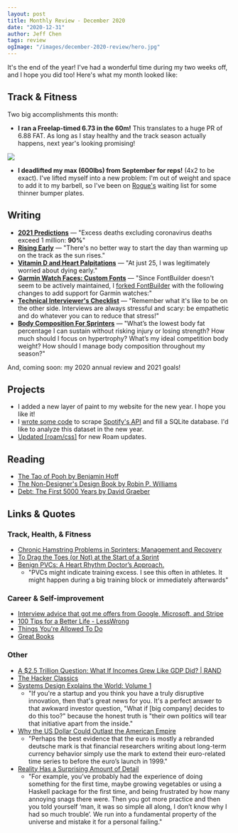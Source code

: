 ```yaml
---
layout: post
title: Monthly Review - December 2020
date: "2020-12-31"
author: Jeff Chen
tags: review
ogImage: "/images/december-2020-review/hero.jpg"
---
```


It's the end of the year! I've had a wonderful time during my two weeks off, and I hope you did too! Here's what my month looked like:

<!-- excerpt -->

## Track & Fitness

Two big accomplishments this month:

- **I ran a Freelap-timed 6.73 in the 60m!** This translates to a huge PR of 6.88 FAT. As long as I stay healthy and the track season actually happens, next year's looking promising!

![](/images/december-2020-review/hero.jpg)

- **I deadlifted my max (600lbs) from September for reps!** (4x2 to be exact). I've lifted myself into a new problem: I'm out of weight and space to add it to my barbell, so I've been on [Rogue's](https://www.roguefitness.com/) waiting list for some thinner bumper plates.

## Writing

- **[2021 Predictions](https://jeffchen.dev/posts/2021-Predictions/)** — "Excess deaths excluding coronavirus deaths exceed 1 million: **90%**"
- **[Rising Early](https://jeffchen.dev/posts/Rising-Early/)** — "There's no better way to start the day than warming up on the track as the sun rises."
- **[Vitamin D and Heart Palpitations](https://jeffchen.dev/posts/Vitamin-D-And-Heart-Palpitations/)** — "At just 25, I was legitimately worried about dying early."
- **[Garmin Watch Faces: Custom Fonts](https://jeffchen.dev/posts/Garmin-Watch-Faces-Custom-Fonts-On-MacOS/)** — "Since FontBuilder doesn't seem to be actively maintained, I [forked FontBuilder](https://github.com/jchen1/fontbuilder) with the following changes to add support for Garmin watches:"
- **[Technical Interviewer's Checklist](https://jeffchen.dev/posts/Technical-Interview-Checklist/)** — "Remember what it's like to be on the other side. Interviews are always stressful and scary: be empathetic and do whatever you can to reduce that stress!"
- **[Body Composition For Sprinters](https://jeffchen.dev/posts/Body-Composition-For-Sprinters/)** — "What’s the lowest body fat percentage I can sustain without risking injury or losing strength? How much should I focus on hypertrophy? What’s my ideal competition body weight? How should I manage body composition throughout my season?"

And, coming soon: my 2020 annual review and 2021 goals!

## Projects

- I added a new layer of paint to my website for the new year. I hope you like it!
- I [wrote some code](https://github.com/jchen1/spotify) to scrape [Spotify's API](https://developer.spotify.com/documentation/web-api/) and fill a SQLite database. I'd like to analyze this dataset in the new year.
- [Updated [roam/css]](https://github.com/jchen1/roam-util/commit/f23d6e6750e08275a8628c75f74567dfb4e13729) for new Roam updates.

## Reading

- [The Tao of Pooh by Benjamin Hoff](https://www.goodreads.com/book/show/48757.The_Tao_of_Pooh)
- [The Non-Designer's Design Book by Robin P. Williams](https://www.goodreads.com/book/show/41597.The_Non_Designer_s_Design_Book)
- [Debt: The First 5000 Years by David Graeber](https://www.goodreads.com/book/show/6617037-debt)

## Links & Quotes

### Track, Health, & Fitness

- [Chronic Hamstring Problems in Sprinters: Management and Recovery](https://simplifaster.com/articles/chronic-hamstring-problems-sprinters-management-recovery/)
- [To Drag the Toes (or Not) at the Start of a Sprint](https://simplifaster.com/articles/toe-drag-starting-sprint/)
- [Benign PVCs: A Heart Rhythm Doctor’s Approach.](https://www.drjohnm.org/2013/06/benign-pvcs-a-heart-rhythm-doctors-approach/)
  - "PVCs might indicate training excess. I see this often in athletes. It might happen during a big training block or immediately afterwards"

### Career & Self-improvement

- [Interview advice that got me offers from Google, Microsoft, and Stripe](https://www.zainrizvi.io/blog/the-interviewing-advice-no-one-shares/)
- [100 Tips for a Better Life - LessWrong](https://www.lesswrong.com/posts/7hFeMWC6Y5eaSixbD/100-tips-for-a-better-life)
- [Things You're Allowed To Do](https://milan.cvitkovic.net/writing/things_youre_allowed_to_do/)
- [Great Books](https://tommycollison.com/greatbooks)

### Other

- [A $2.5 Trillion Question: What If Incomes Grew Like GDP Did? | RAND](https://www.rand.org/blog/2020/10/a-25-trillion-question-what-if-incomes-grew-like-gdp.html)
- [The Hacker Classics](https://jsomers.net/hn/)
- [Systems Design Explains the World: Volume 1](https://apenwarr.ca/log/20201227)
  - "If you're a startup and you think you have a truly disruptive innovation, then that's great news for you. It's a perfect answer to that awkward investor question, "What if [big company] decides to do this too?" because the honest truth is "their own politics will tear that initiative apart from the inside."
- [Why the US Dollar Could Outlast the American Empire](https://palladiummag.com/2020/12/05/why-the-us-dollar-could-outlast-the-american-empire/)
  - "Perhaps the best evidence that the euro is mostly a rebranded deutsche mark is that financial researchers writing about long-term currency behavior simply use the mark to extend their euro-related time series to before the euro’s launch in 1999."
- [Reality Has a Surprising Amount of Detail](http://johnsalvatier.org/blog/2017/reality-has-a-surprising-amount-of-detail)
  - "For example, you’ve probably had the experience of doing something for the first time, maybe growing vegetables or using a Haskell package for the first time, and being frustrated by how many annoying snags there were. Then you got more practice and then you told yourself ‘man, it was so simple all along, I don’t know why I had so much trouble’. We run into a fundamental property of the universe and mistake it for a personal failing."
